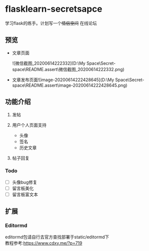 # flasklearn-secretsapce
学习flask的练手。计划写一个~~情侣空间~~ 在线论坛
## 预览

- 文章页面

  ![微信截图_20200614222332](D:\My Space\Secret-space\README.assert\微信截图_20200614222332.png)

- 文章发布页面![image-20200614222428645](D:\My Space\Secret-space\README.assert\image-20200614222428645.png)

## 功能介绍

1. 发帖

2. 用户个人页面支持
    - 头像
    - 签名
    - 历史文章
    
3. 帖子回复

    

### Todo

- [ ] 头像bug修复
- [ ] 留言板美化
- [ ] 留言板富文本

## 扩展

### Editormd
editormd包请自行去官方查找部署于static/editormd下    
教程参考:https://www.cdxy.me/?p=719
